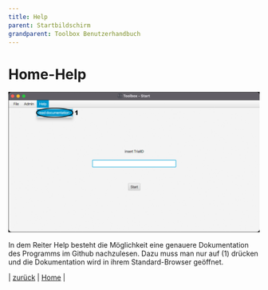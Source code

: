 ```yaml
---
title: Help
parent: Startbildschirm
grandparent: Toolbox Benutzerhandbuch
---
```

# Home-Help

![Home-Help](resources/help.png)

In dem Reiter Help besteht die Möglichkeit eine genauere Dokumentation des Programms im Github nachzulesen. Dazu muss man nur auf (1) drücken und die Dokumentation wird in ihrem Standard-Browser geöffnet.

| [zurück](index.md) | [Home](../toolbox.md) |
